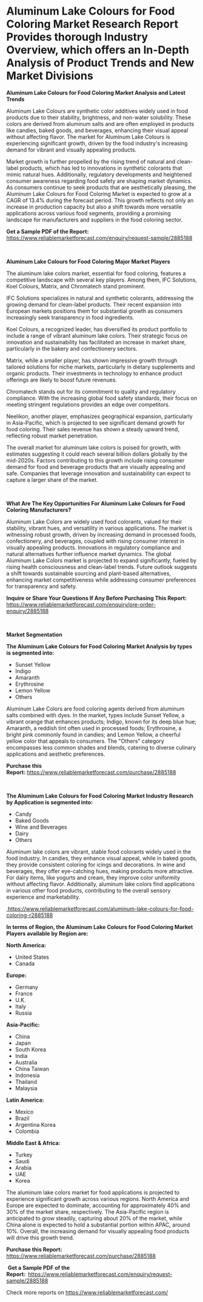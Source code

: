 <p><h1>Aluminum Lake Colours for Food Coloring Market Research Report Provides thorough Industry Overview, which offers an In-Depth Analysis of Product Trends and New Market Divisions</h1></p><p><strong>Aluminum Lake Colours for Food Coloring Market Analysis and Latest Trends</strong></p>
<p><p>Aluminum Lake Colours are synthetic color additives widely used in food products due to their stability, brightness, and non-water solubility. These colors are derived from aluminum salts and are often employed in products like candies, baked goods, and beverages, enhancing their visual appeal without affecting flavor. The market for Aluminum Lake Colours is experiencing significant growth, driven by the food industry's increasing demand for vibrant and visually appealing products.</p><p>Market growth is further propelled by the rising trend of natural and clean-label products, which has led to innovations in synthetic colorants that mimic natural hues. Additionally, regulatory developments and heightened consumer awareness regarding food safety are shaping market dynamics. As consumers continue to seek products that are aesthetically pleasing, the Aluminum Lake Colours for Food Coloring Market is expected to grow at a CAGR of 13.4% during the forecast period. This growth reflects not only an increase in production capacity but also a shift towards more versatile applications across various food segments, providing a promising landscape for manufacturers and suppliers in the food coloring sector.</p></p>
<p><strong>Get a Sample PDF of the Report:&nbsp;</strong> <a href="https://www.reliablemarketforecast.com/enquiry/request-sample/2885188?utm_campaign=2288&utm_medium=2&utm_source=Github&utm_content=ia&utm_term=13032025&utm_id=aluminum-lake-colours-for-food-coloring">https://www.reliablemarketforecast.com/enquiry/request-sample/2885188</a></p>
<p>&nbsp;</p>
<p><strong>Aluminum Lake Colours for Food Coloring Major Market Players</strong></p>
<p><p>The aluminum lake colors market, essential for food coloring, features a competitive landscape with several key players. Among them, IFC Solutions, Koel Colours, Matrix, and Chromatech stand prominent. </p><p>IFC Solutions specializes in natural and synthetic colorants, addressing the growing demand for clean-label products. Their recent expansion into European markets positions them for substantial growth as consumers increasingly seek transparency in food ingredients.</p><p>Koel Colours, a recognized leader, has diversified its product portfolio to include a range of vibrant aluminum lake colors. Their strategic focus on innovation and sustainability has facilitated an increase in market share, particularly in the bakery and confectionery sectors. </p><p>Matrix, while a smaller player, has shown impressive growth through tailored solutions for niche markets, particularly in dietary supplements and organic products. Their investments in technology to enhance product offerings are likely to boost future revenues.</p><p>Chromatech stands out for its commitment to quality and regulatory compliance. With the increasing global food safety standards, their focus on meeting stringent regulations provides an edge over competitors. </p><p>Neelikon, another player, emphasizes geographical expansion, particularly in Asia-Pacific, which is projected to see significant demand growth for food coloring. Their sales revenue has shown a steady upward trend, reflecting robust market penetration.</p><p>The overall market for aluminum lake colors is poised for growth, with estimates suggesting it could reach several billion dollars globally by the mid-2020s. Factors contributing to this growth include rising consumer demand for food and beverage products that are visually appealing and safe. Companies that leverage innovation and sustainability can expect to capture a larger share of the market.</p></p>
<p>&nbsp;</p>
<p><strong>What Are The Key Opportunities For Aluminum Lake Colours for Food Coloring Manufacturers?</strong></p>
<p><p>Aluminum Lake Colors are widely used food colorants, valued for their stability, vibrant hues, and versatility in various applications. The market is witnessing robust growth, driven by increasing demand in processed foods, confectionery, and beverages, coupled with rising consumer interest in visually appealing products. Innovations in regulatory compliance and natural alternatives further influence market dynamics. The global Aluminum Lake Colors market is projected to expand significantly, fueled by rising health consciousness and clean-label trends. Future outlook suggests a shift towards sustainable sourcing and plant-based alternatives, enhancing market competitiveness while addressing consumer preferences for transparency and safety.</p></p>
<p><strong>Inquire or Share Your Questions If Any Before Purchasing This Report:</strong> <a href="https://www.reliablemarketforecast.com/enquiry/pre-order-enquiry/2885188?utm_campaign=2288&utm_medium=2&utm_source=Github&utm_content=ia&utm_term=13032025&utm_id=aluminum-lake-colours-for-food-coloring">https://www.reliablemarketforecast.com/enquiry/pre-order-enquiry/2885188</a></p>
<p>&nbsp;</p>
<p><strong>Market Segmentation</strong></p>
<p><strong>The Aluminum Lake Colours for Food Coloring Market Analysis by types is segmented into:</strong></p>
<p><ul><li>Sunset Yellow</li><li>Indigo</li><li>Amaranth</li><li>Erythrosine</li><li>Lemon Yellow</li><li>Others</li></ul></p>
<p><p>Aluminum Lake Colors are food coloring agents derived from aluminum salts combined with dyes. In the market, types include Sunset Yellow, a vibrant orange that enhances products; Indigo, known for its deep blue hue; Amaranth, a reddish tint often used in processed foods; Erythrosine, a bright pink commonly found in candies; and Lemon Yellow, a cheerful yellow color that appeals to consumers. The "Others" category encompasses less common shades and blends, catering to diverse culinary applications and aesthetic preferences.</p></p>
<p><strong>Purchase this Report:&nbsp;</strong><a href="https://www.reliablemarketforecast.com/purchase/2885188?utm_campaign=2288&utm_medium=2&utm_source=Github&utm_content=ia&utm_term=13032025&utm_id=aluminum-lake-colours-for-food-coloring">https://www.reliablemarketforecast.com/purchase/2885188</a></p>
<p>&nbsp;</p>
<p><strong>The Aluminum Lake Colours for Food Coloring Market Industry Research by Application is segmented into:</strong></p>
<p><ul><li>Candy</li><li>Baked Goods</li><li>Wine and Beverages</li><li>Dairy</li><li>Others</li></ul></p>
<p><p>Aluminum lake colors are vibrant, stable food colorants widely used in the food industry. In candies, they enhance visual appeal, while in baked goods, they provide consistent coloring for icings and decorations. In wine and beverages, they offer eye-catching hues, making products more attractive. For dairy items, like yogurts and cream, they improve color uniformity without affecting flavor. Additionally, aluminum lake colors find applications in various other food products, contributing to the overall sensory experience and marketability.</p></p>
<p><a href="https://www.reliablemarketforecast.com/aluminum-lake-colours-for-food-coloring-r2885188?utm_campaign=2288&utm_medium=2&utm_source=Github&utm_content=ia&utm_term=13032025&utm_id=aluminum-lake-colours-for-food-coloring">&nbsp;https://www.reliablemarketforecast.com/aluminum-lake-colours-for-food-coloring-r2885188</a></p>
<p><strong>In terms of Region, the Aluminum Lake Colours for Food Coloring Market Players available by Region are:</strong></p>
<p>
    <p> <strong> North America: </strong>
        <ul>
            <li>United States</li>
            <li>Canada</li>
        </ul>
        </p> 
    <p> <strong> Europe: </strong>
        <ul>
            <li>Germany</li>
            <li>France</li>
            <li>U.K.</li>
            <li>Italy</li>
            <li>Russia</li>
        </ul>
        </p> 
    <p> <strong> Asia-Pacific: </strong>
        <ul>
            <li>China</li>
            <li>Japan</li>
            <li>South Korea</li>
            <li>India</li>
            <li>Australia</li>
            <li>China Taiwan</li>
            <li>Indonesia</li>
            <li>Thailand</li>
            <li>Malaysia</li>
        </ul>
        </p> 
    <p> <strong> Latin America: </strong>
        <ul>
            <li>Mexico</li>
            <li>Brazil</li>
            <li>Argentina Korea</li>
            <li>Colombia</li>
        </ul>
        </p> 
    <p> <strong> Middle East & Africa: </strong>
        <ul>
            <li>Turkey</li>
            <li>Saudi</li>
            <li>Arabia</li>
            <li>UAE</li>
            <li>Korea</li>
        </ul>
    </p>
    </p>
<p><p>The aluminum lake colors market for food applications is projected to experience significant growth across various regions. North America and Europe are expected to dominate, accounting for approximately 40% and 30% of the market share, respectively. The Asia-Pacific region is anticipated to grow steadily, capturing about 20% of the market, while China alone is expected to hold a substantial portion within APAC, around 10%. Overall, the increasing demand for visually appealing food products will drive this growth trend.</p></p>
<p><strong>Purchase this Report: </strong><a href="https://www.reliablemarketforecast.com/purchase/2885188?utm_campaign=2288&utm_medium=2&utm_source=Github&utm_content=ia&utm_term=13032025&utm_id=aluminum-lake-colours-for-food-coloring">https://www.reliablemarketforecast.com/purchase/2885188</a></p>
<p>&nbsp;<strong>Get a Sample PDF of the Report:&nbsp;&nbsp;</strong><a href="https://www.reliablemarketforecast.com/enquiry/request-sample/2885188?utm_campaign=2288&utm_medium=2&utm_source=Github&utm_content=ia&utm_term=13032025&utm_id=aluminum-lake-colours-for-food-coloring">https://www.reliablemarketforecast.com/enquiry/request-sample/2885188</a></p>
<p><strong></strong></p>
<p>Check more reports on <a href="https://www.reliablemarketforecast.com/?utm_campaign=2288&utm_medium=2&utm_source=Github&utm_content=ia&utm_term=13032025&utm_id=aluminum-lake-colours-for-food-coloring">https://www.reliablemarketforecast.com/</a></p>